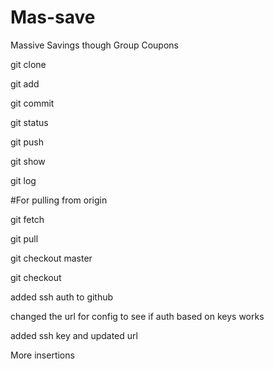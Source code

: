 # Mas-save
Massive Savings though Group Coupons

git clone

git add

git commit

git status

git push

git show 

git log

#For pulling from origin

git fetch

git pull

git checkout master

git checkout <hadcode of the verion>

added ssh auth to github

changed the url for config to see if auth based on keys works

added ssh key and updated url

More insertions
